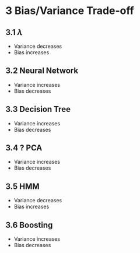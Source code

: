 # 3 Bias/Variance Trade-off

## 3.1 $\lambda$

+ Variance decreases
+ Bias increases

## 3.2 Neural Network

+ Variance increases
+ Bias decreases

## 3.3 Decision Tree

+ Variance increases
+ Bias decreases

## 3.4 ? PCA

+ Variance increases
+ Bias decreases

## 3.5 HMM

+ Variance decreases
+ Bias increases

## 3.6 Boosting

+ Variance increases
+ Bias decreases



